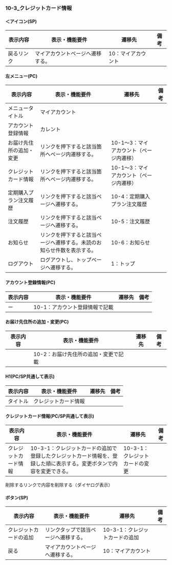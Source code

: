 ### 10-3_クレジットカード情報
#### ＜アイコン(SP)
|表示内容|表示・機能要件|遷移先|備考|
|---|---|---|---|
|戻るリンク|マイアカウントページへ遷移する。|10：マイアカウント||

#### 左メニュー(PC)
|表示内容|表示・機能要件|遷移先|備考|
|---|---|---|---|
|メニュータイトル|マイアカウント|||
|アカウント登録情報|カレント|||
|お届け先住所の追加・変更|リンクを押下すると該当箇所へページ内遷移する。|10-1〜3：マイアカウント（ページ内遷移）||
|クレジットカード情報|リンクを押下すると該当箇所へページ内遷移する。|10-1〜3：マイアカウント（ページ内遷移）||
|定期購入プラン注文履歴|リンクを押下すると該当ページへ遷移する。|10-4：定期購入プラン注文履歴||
|注文履歴|リンクを押下すると該当ページへ遷移する。|10-5：注文履歴||
|お知らせ|リンクを押下すると該当ページへ遷移する。未読のお知らせ件数を表示する。|10-6：お知らせ||
|ログアウト|ログアウトし、トップページへ遷移する。|1：トップ||

#### アカウント登録情報(PC)
|表示内容|表示・機能要件|遷移先|備考|
|---|---|---|---|
|ー|10-1：アカウント登録情報で記載|||

#### お届け先住所の追加・変更(PC)
|表示内容|表示・機能要件|遷移先|備考|
|---|---|---|---|
||10-2：お届け先住所の追加・変更で記載|||

#### H1(PC/SP共通して表示)
|表示内容|表示・機能要件|遷移先|備考|
|---|---|---|---|
|タイトル|クレジットカード情報|||

#### クレジットカード情報(PC/SP共通して表示)
|表示内容|表示・機能要件|遷移先|備考|
|---|---|---|---|
|クレジットカード情報|10-3-1：クレジットカードの追加で登録したクレジットカード情報を、登録した順に表示する。変更ボタンで内容を変更できる。|10-3-1：クレジットカードの変更||
削除するリンクで内容を削除する（ダイヤログ表示）

#### ボタン(SP)
|表示内容|表示・機能要件|遷移先|備考|
|---|---|---|---|
|クレジットカードの追加|リンクタップで該当ページへ遷移する。|10-3-1：クレジットカードの追加||
|戻る|マイアカウントページへ遷移する。|10：マイアカウント||
